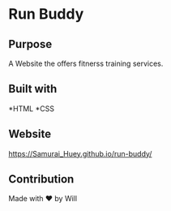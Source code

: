 # Run Buddy

## Purpose
A Website the offers fitnerss training services.

## Built with
*HTML
*CSS

## Website
https://Samurai_Huey.github.io/run-buddy/

## Contribution
Made with ❤️ by Will
